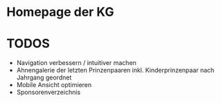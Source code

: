 # Homepage der KG

# TODOS
* Navigation verbessern / intuitiver machen
* Ahnengalerie der letzten Prinzenpaaren inkl. Kinderprinzenpaar nach Jahrgang geordnet
* Mobile Ansicht optimieren
* Sponsorenverzeichnis
